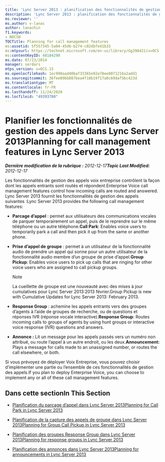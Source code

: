 ```yaml
---
title: 'Lync Server 2013 : planification des fonctionnalités de gestion des appels'
description: 'Lync Server 2013 : planification des fonctionnalités de gestion des appels.'
ms.reviewer: ''
ms.author: v-lanac
author: lanachin
f1.keywords:
- NOCSH
TOCTitle: Planning for call management features
ms:assetid: 5f557345-5a04-45d6-b274-c02dbfe41b33
ms:mtpsurl: https://technet.microsoft.com/en-us/library/Gg398421(v=OCS.15)
ms:contentKeyID: 48184298
ms.date: 07/23/2014
manager: serdars
mtps_version: v=OCS.15
ms.openlocfilehash: 1ec990aad40baf33365e92e78ee8071216a2add1
ms.sourcegitcommit: 36fee89bb887bea4f18b19f17a8c69daf5bc423d
ms.translationtype: MT
ms.contentlocale: fr-FR
ms.lasthandoff: 11/24/2020
ms.locfileid: "49393780"
---
```

# <a name="planning-for-call-management-features-in-lync-server-2013"></a><span data-ttu-id="3134a-103">Planifier les fonctionnalités de gestion des appels dans Lync Server 2013</span><span class="sxs-lookup"><span data-stu-id="3134a-103">Planning for call management features in Lync Server 2013</span></span>

<div data-xmlns="http://www.w3.org/1999/xhtml">

<div class="topic" data-xmlns="http://www.w3.org/1999/xhtml" data-msxsl="urn:schemas-microsoft-com:xslt" data-cs="https://msdn.microsoft.com/">

<div data-asp="https://msdn2.microsoft.com/asp">



</div>

<div id="mainSection">

<div id="mainBody"><span data-ttu-id="3134a-104">

<span> </span></span><span class="sxs-lookup"><span data-stu-id="3134a-104">

<span> </span></span></span>

<span data-ttu-id="3134a-105">_**Dernière modification de la rubrique :** 2012-12-17_</span><span class="sxs-lookup"><span data-stu-id="3134a-105">_**Topic Last Modified:** 2012-12-17_</span></span>

<span data-ttu-id="3134a-106">Les fonctionnalités de gestion des appels voix entreprise contrôlent la façon dont les appels entrants sont routés et répondent.</span><span class="sxs-lookup"><span data-stu-id="3134a-106">Enterprise Voice call management features control how incoming calls are routed and answered.</span></span> <span data-ttu-id="3134a-107">Lync Server 2013 fournit les fonctionnalités de gestion des appels suivantes :</span><span class="sxs-lookup"><span data-stu-id="3134a-107">Lync Server 2013 provides the following call management features:</span></span>

  - <span data-ttu-id="3134a-108">**Parcage d’appel** : permet aux utilisateurs des communications vocales de parquer temporairement un appel, puis de le reprendre sur le même téléphone ou un autre téléphone.</span><span class="sxs-lookup"><span data-stu-id="3134a-108">**Call Park**:   Enables voice users to temporarily park a call and then pick it up from the same or another phone.</span></span>

  - <span data-ttu-id="3134a-109">**Prise d’appel de groupe** : permet à un utilisateur de la fonctionnalité audio de prendre un appel qui sonne pour un autre utilisateur de la fonctionnalité audio membre d’un groupe de prise d’appel.</span><span class="sxs-lookup"><span data-stu-id="3134a-109">**Group Pickup**:   Enables voice users to pick up calls that are ringing for other voice users who are assigned to call pickup groups.</span></span>
    
    <div>
    

    > [!NOTE]  
    > <span data-ttu-id="3134a-110">La cueillette de groupe est une nouveauté avec des mises à jour cumulatives pour Lync Server 2013:2013 février.</span><span class="sxs-lookup"><span data-stu-id="3134a-110">Group Pickup is new with Cumulative Updates for Lync Server 2013: February 2013.</span></span>

    
    </div>

  - <span data-ttu-id="3134a-111">**Response Group** : achemine les appels entrants vers des groupes d’agents à l’aide de groupes de recherche, ou de questions et réponses IVR (réponse vocale interactive).</span><span class="sxs-lookup"><span data-stu-id="3134a-111">**Response Group**:   Routes incoming calls to groups of agents by using hunt groups or interactive voice response (IVR) questions and answers.</span></span>

  - <span data-ttu-id="3134a-112">**Annonce :**    Lit un message pour les appels passés vers un numéro non attribué, ou route l’appel à un autre endroit, ou les deux.</span><span class="sxs-lookup"><span data-stu-id="3134a-112">**Announcement:**    Plays a message for calls made to an unassigned number, or routes the call elsewhere, or both.</span></span>

<span data-ttu-id="3134a-113">Si vous prévoyez de déployer Voix Entreprise, vous pouvez choisir d’implémenter une partie ou l’ensemble de ces fonctionnalités de gestion des appels.</span><span class="sxs-lookup"><span data-stu-id="3134a-113">If you plan to deploy Enterprise Voice, you can choose to implement any or all of these call management features.</span></span>

<div>

## <a name="in-this-section"></a><span data-ttu-id="3134a-114">Dans cette section</span><span class="sxs-lookup"><span data-stu-id="3134a-114">In This Section</span></span>

  - [<span data-ttu-id="3134a-115">Planification du parcage d’appel dans Lync Server 2013</span><span class="sxs-lookup"><span data-stu-id="3134a-115">Planning for Call Park in Lync Server 2013</span></span>](lync-server-2013-planning-for-call-park.md)

  - [<span data-ttu-id="3134a-116">Planification de la capture des appels de groupe dans Lync Server 2013</span><span class="sxs-lookup"><span data-stu-id="3134a-116">Planning for Group Call Pickup in Lync Server 2013</span></span>](lync-server-2013-planning-for-group-call-pickup.md)

  - [<span data-ttu-id="3134a-117">Planification des groupes Response Group dans Lync Server 2013</span><span class="sxs-lookup"><span data-stu-id="3134a-117">Planning for response groups in Lync Server 2013</span></span>](lync-server-2013-planning-for-response-groups.md)

  - [<span data-ttu-id="3134a-118">Planification des annonces dans Lync Server 2013</span><span class="sxs-lookup"><span data-stu-id="3134a-118">Planning for announcements in Lync Server 2013</span></span>](lync-server-2013-planning-for-announcements.md)

<span data-ttu-id="3134a-119"></div>

</div>

<span> </span>

</div>

</div>

</span><span class="sxs-lookup"><span data-stu-id="3134a-119"></div>

</div>

<span> </span>

</div>

</div>

</span></span></div>

